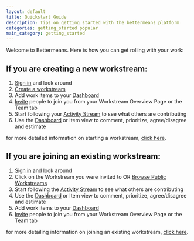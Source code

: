 ```yaml
---
layout: default
title: Quickstart Guide
description: Tips on getting started with the bettermeans platform
categories: getting_started popular
main_category: getting_started
---
```


Welcome to Bettermeans. Here is how you can get rolling with your work:

If you are creating a new workstream:
----------------------
1. [Sign in](http://secure.bettermeans.com/login) and look around
2. [Create a workstream](/workstreamguide)
3. Add work items to your [Dashboard](/dashboard)
4. [Invite](/invitations) people to join you from your Workstream Overview Page or the Team tab
5. Start following your [Activity Stream](/activity_stream) to see what others are contributing
6. Use the [Dashboard](/dashboard) or Item view to comment, prioritize, agree/disagree and estimate

for more detailed information on starting a workstream, [click here](/workstreamguide).


If you are joining an existing workstream:
----------------------
1. [Sign in](http://secure.bettermeans.com/login) and look around
2. Click on the Workstream you were invited to OR [Browse Public Workstreams](https://secure.bettermeans.com/projects)
3. Start following the [Activity Stream](/activity_stream) to see what others are contributing
4. Use the [Dashboard](/dashboard) or Item view to comment, prioritize, agree/disagree and estimate
5. Add work items to your [Dashboard](/dashboard)
6. [Invite](/invitations) people to join you from your Workstream Overview Page or the Team tab

for more detailing information on joining an existing workstream, [click here](/joining).